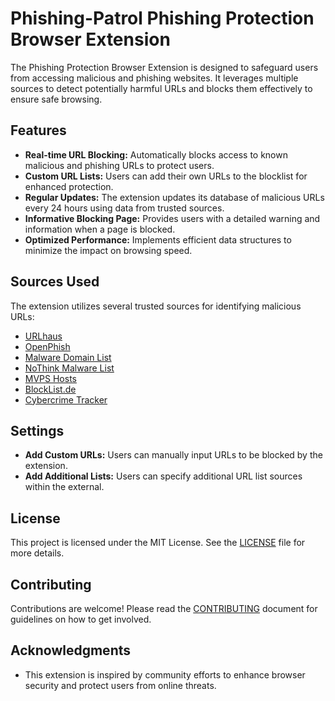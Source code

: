# Phishing-Patrol Phishing Protection Browser Extension


The Phishing Protection Browser Extension is designed to safeguard users from accessing malicious and phishing websites. It leverages multiple sources to detect potentially harmful URLs and blocks them effectively to ensure safe browsing.

## Features

- **Real-time URL Blocking:** Automatically blocks access to known malicious and phishing URLs to protect users.
- **Custom URL Lists:** Users can add their own URLs to the blocklist for enhanced protection.
- **Regular Updates:** The extension updates its database of malicious URLs every 24 hours using data from trusted sources.
- **Informative Blocking Page:** Provides users with a detailed warning and information when a page is blocked.
- **Optimized Performance:** Implements efficient data structures to minimize the impact on browsing speed.

## Sources Used

The extension utilizes several trusted sources for identifying malicious URLs:

- [URLhaus](https://urlhaus.abuse.ch/downloads/text/)
- [OpenPhish](https://openphish.com/feed.txt)
- [Malware Domain List](http://www.malwaredomainlist.com/hostslist/hosts.txt)
- [NoThink Malware List](http://www.nothink.org/blacklist/blacklist_malware_http.txt)
- [MVPS Hosts](http://winhelp2002.mvps.org/hosts.txt)
- [BlockList.de](https://www.blocklist.de/downloads/phishing.txt)
- [Cybercrime Tracker](https://cybercrime-tracker.net/all.php)

## Settings

- **Add Custom URLs:** Users can manually input URLs to be blocked by the extension.
- **Add Additional Lists:** Users can specify additional URL list sources within the external.

## License

This project is licensed under the MIT License. See the [LICENSE](LICENSE) file for more details.

## Contributing

Contributions are welcome! Please read the [CONTRIBUTING](CONTRIBUTING.md) document for guidelines on how to get involved.

## Acknowledgments

- This extension is inspired by community efforts to enhance browser security and protect users from online threats.
